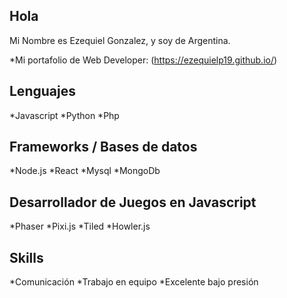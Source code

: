 ## Hola 

Mi Nombre es Ezequiel Gonzalez, y soy de Argentina.

*Mi portafolio de Web Developer: (https://ezequielp19.github.io/)

## Lenguajes
*Javascript
*Python
*Php

## Frameworks / Bases de datos
*Node.js 
*React
*Mysql
*MongoDb

## Desarrollador de Juegos en Javascript
*Phaser
*Pixi.js
*Tiled
*Howler.js

## Skills 
*Comunicación
*Trabajo en equipo
*Excelente bajo presión



